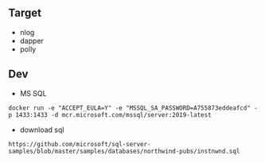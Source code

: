 ## Target
* nlog
* dapper
* polly


## Dev
* MS SQL
```
docker run -e "ACCEPT_EULA=Y" -e "MSSQL_SA_PASSWORD=A755873eddeafcd" -p 1433:1433 -d mcr.microsoft.com/mssql/server:2019-latest
```

* download sql
```
https://github.com/microsoft/sql-server-samples/blob/master/samples/databases/northwind-pubs/instnwnd.sql
```